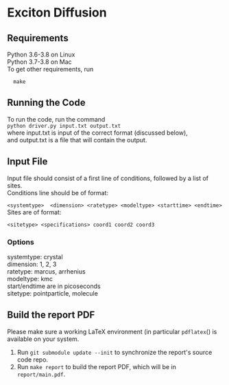 # Exciton Diffusion

## Requirements
<p>
Python 3.6-3.8 on Linux <br>
Python 3.7-3.8 on Mac <br>
To get other requirements, run <br>
<code>
  make
</code>
</p>

## Running the Code
<p>
To run the code, run the command
<code>
python driver.py input.txt output.txt
</code>
where input.txt is input of the correct format (discussed below),</br>
and output.txt is a file that will contain the output.<br>
</p>

## Input File
<p>
Input file should consist of a first line of conditions, followed by a list of sites.<br>
Conditions line should be of format:<br>
<code>
&ltsystemtype&gt  &ltdimension&gt &ltratetype&gt &ltmodeltype&gt &ltstarttime&gt &ltendtime&gt
</code>
Sites are of format:<br>
<code>
&ltsitetype&gt &ltspecifications&gt coord1 coord2 coord3
</code>

</p>

### Options
<p>
systemtype: crystal <br>
dimension: 1, 2, 3 <br>
ratetype: marcus, arrhenius <br>
modeltype: kmc <br>
start/endtime are in picoseconds <br>
sitetype: pointparticle, molecule


## Build the report PDF
Please make sure a working LaTeX environment (in particular `pdflatex`() is available on your system.

1. Run `git submodule update --init` to synchronize the report's source code repo.
2. Run `make report` to build the report PDF, which will be in `report/main.pdf`.